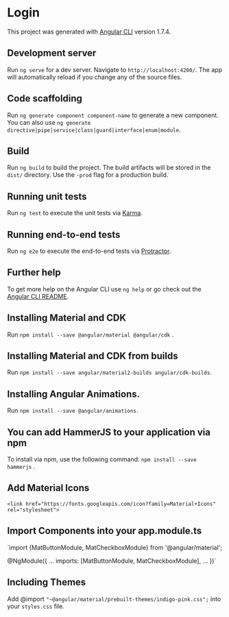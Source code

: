 # Login

This project was generated with [Angular CLI](https://github.com/angular/angular-cli) version 1.7.4.

## Development server

Run `ng serve` for a dev server. Navigate to `http://localhost:4200/`. The app will automatically reload if you change any of the source files.

## Code scaffolding

Run `ng generate component component-name` to generate a new component. You can also use `ng generate directive|pipe|service|class|guard|interface|enum|module`.

## Build

Run `ng build` to build the project. The build artifacts will be stored in the `dist/` directory. Use the `-prod` flag for a production build.

## Running unit tests

Run `ng test` to execute the unit tests via [Karma](https://karma-runner.github.io).

## Running end-to-end tests

Run `ng e2e` to execute the end-to-end tests via [Protractor](http://www.protractortest.org/).

## Further help

To get more help on the Angular CLI use `ng help` or go check out the [Angular CLI README](https://github.com/angular/angular-cli/blob/master/README.md).

## Installing Material and CDK

Run `npm install --save @angular/material @angular/cdk` .

## Installing Material and CDK from builds
Run `npm install --save angular/material2-builds angular/cdk-builds`.

## Installing Angular Animations.
Run `npm install --save @angular/animations`.

## You can add HammerJS to your application via npm
To install via npm, use the following command: `npm install --save hammerjs` .

## Add Material Icons
`<link href="https://fonts.googleapis.com/icon?family=Material+Icons" rel="stylesheet">`

## Import Components into your app.module.ts
`import {MatButtonModule, MatCheckboxModule} from '@angular/material';

@NgModule({
  ...
  imports: [MatButtonModule, MatCheckboxModule],
  ...
})`

## Including Themes
Add @import `"~@angular/material/prebuilt-themes/indigo-pink.css";` into your `styles.css` file.


